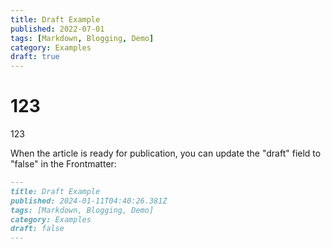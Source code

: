 ```yaml
---
title: Draft Example
published: 2022-07-01
tags: [Markdown, Blogging, Demo]
category: Examples
draft: true
---
```


# 123

123

When the article is ready for publication, you can update the "draft" field to "false" in the Frontmatter:

```markdown
---
title: Draft Example
published: 2024-01-11T04:40:26.381Z
tags: [Markdown, Blogging, Demo]
category: Examples
draft: false
---


